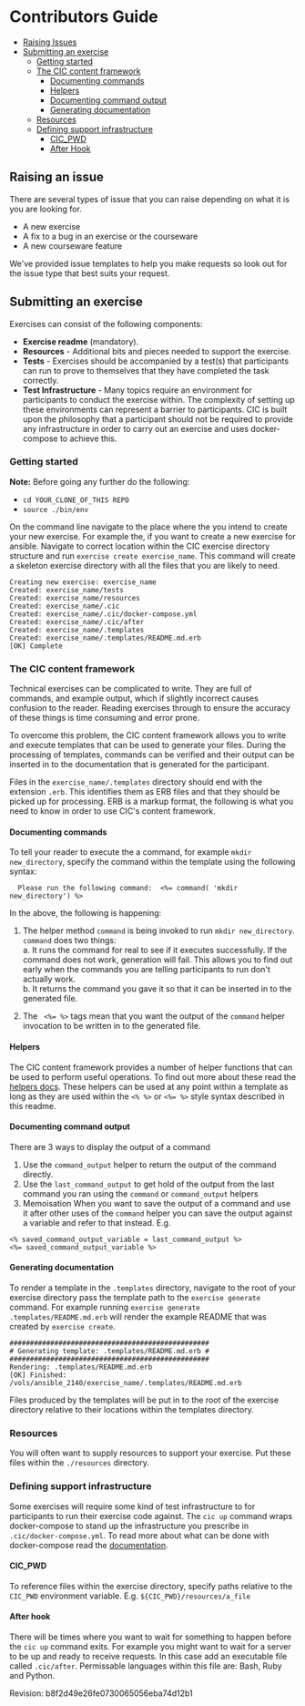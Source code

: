 

# Contributors Guide
- [Raising Issues](#raising-an-issue)
- [Submitting an exercise](#submitting-an-exercise)
  - [Getting started](#getting-started)
  - [The CIC content framework](#the-cic-content-framework)
    - [Documenting commands](#documenting-commands)
    - [Helpers](#helpers)
    - [Documenting command output](#documenting-command-output)
    - [Generating documentation](#generating-documentation)
  - [Resources](#resources)
  - [Defining support infrastructure](#defining-support-infrastructure)
    - [CIC_PWD](#cic_pwd)
    - [After Hook](#after-hook)

## Raising an issue
There are several types of issue that you can raise depending on what it is you are looking for.
- A new exercise
- A fix to a bug in an exercise or the courseware
- A new courseware feature

We've provided issue templates to help you make requests so look out for the issue type that best suits your request.

## Submitting an exercise
Exercises can consist of the following components:
- **Exercise readme** (mandatory).
- **Resources** - Additional bits and pieces needed to support the exercise.
- **Tests** - Exercises should be accompanied by a test(s) that participants can run to prove to themselves that they have completed the task correctly.
- **Test Infrastructure** - Many topics require an environment for participants to conduct the exercise within. The complexity of setting up these environments can represent a barrier to participants. CIC is built upon the philosophy that a participant should not be required to provide any infrastructure in order to carry out an exercise and uses docker-compose to achieve this.




### Getting started
**Note:** Before going any further do the following:
- `cd YOUR_CLONE_OF_THIS REPO`
- `source ./bin/env`

On the command line navigate to the place where the you intend to create your new exercise. For example the, if you want to create a new exercise for ansible. Navigate to correct location within the CIC exercise directory structure and run `exercise create exercise_name`. This command will create a skeleton exercise directory with all the files that you are likely to need.
```
Creating new exercise: exercise_name
Created: exercise_name/tests
Created: exercise_name/resources
Created: exercise_name/.cic
Created: exercise_name/.cic/docker-compose.yml
Created: exercise_name/.cic/after
Created: exercise_name/.templates
Created: exercise_name/.templates/README.md.erb
[OK] Complete

```


### The CIC content framework
Technical exercises can be complicated to write. They are full of commands, and example output, which if slightly incorrect causes confusion to the reader. Reading exercises through to ensure the accuracy of these things is time consuming and error prone.

To overcome this problem, the CIC content framework allows you to write and execute templates that can be used to generate your files. During the processing of templates, commands can be verified and their output can be inserted in to the documentation that is generated for the participant.

Files in the `exercise_name/.templates` directory should end with the extension `.erb`. This identifies them as ERB files and that they should be picked up for processing. ERB is a markup format, the following is what you need to know in order to use CIC's content framework.

#### Documenting commands

To tell your reader to execute the a command, for example `mkdir new_directory`, specify the command within the template using the following syntax:
```ERB
  Please run the following command:  <%= command( 'mkdir new_directory') %>
```
In the above, the following is happening:
1. The helper method `command` is being invoked to run `mkdir new_directory`. `command` does two things:\
  a. It runs the command for real to see if it executes successfully. If the command does not work, generation will fail. This allows you to find out early when the commands you are telling participants to run don't actually work.  
  b. It returns the command you gave it so that it can be inserted in to the generated file.

2. The ` <%= %>` tags mean that you want the output of the `command` helper invocation to be written in to the generated file.

#### Helpers
The CIC content framework provides a number of helper functions that can be used to perform useful operations. To find out more about these read the [helpers docs](https://htmlpreview.github.io/?https://github.com/lvl-up/ci-cd-training/blob/master/doc/index.html). These helpers can be used at any point within a template as long as they are used within the `<% %>` or `<%= %>` style syntax described in this readme.

#### Documenting command output
There are 3 ways to display the output of a command
1. Use the `command_output` helper to return the output of the command directly.
2. Use the `last_command_output` to get hold of the output from the last command you ran using the `command` or `command_output` helpers
3. Memoisation
When you want to save the output of a command and use it after other uses of the `command` helper you can save the output against a variable and refer to that instead.
E.g.
```ERB
<% saved_command_output_variable = last_command_output %>
<%= saved_command_output_variable %>

```
#### Generating documentation

To render a template in the `.templates` directory, navigate to the root of your exercise directory pass the template path to the `exercise generate` command. For example running `exercise generate .templates/README.md.erb` will render the example README that was created by `exercise create`.

```
#################################################
# Generating template: .templates/README.md.erb #
#################################################
Rendering: .templates/README.md.erb
[OK] Finished: /vols/ansible_2140/exercise_name/.templates/README.md.erb

```

Files produced by the templates will be put in to the root of the exercise directory relative to their locations within the templates directory.

### Resources
You will often want to supply resources to support your exercise. Put these files within the `./resources` directory.

### Defining support infrastructure

Some exercises will require some kind of test infrastructure to for participants to run their exercise code against. The `cic up` command wraps docker-compose to stand up the infrastructure you prescribe in `.cic/docker-compose.yml`. To read more about what can be done with docker-compose read the [documentation](https://docs.docker.com/compose/).

#### CIC_PWD
To reference files within the exercise directory, specify paths relative to the `CIC_PWD` environment variable. E.g. `${CIC_PWD}/resources/a_file`

#### After hook

There will be times where you want to wait for something to happen before the `cic up` command exits. For example you might want to wait for a server to be up and ready to receive requests. In this case add an executable file called `.cic/after`. Permissable languages within this file are: Bash, Ruby and Python.






  

Revision: b8f2d49e26fe0730065056eba74d12b1